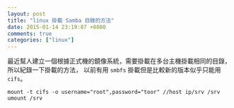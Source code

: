```yaml
---
layout: post
title: "linux 掛載 Samba 目錄的方法"
date: 2015-01-14 23:19:07 +0800
comments: true
categories: ["linux"]
---
```



<!-- more -->

最近幫人建立一個根據正式機的鏡像系統，需要掛載在多台主機掛載相同的目錄，所以紀錄一下掛載的方法，
以前有用 `smbfs` 掛載但是比較新的版本似乎只能用 `cifs`。


	mount -t cifs -o username="root",password="toor" //host ip/srv /srv
	umount /srv